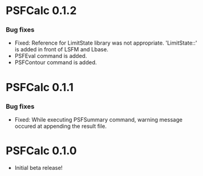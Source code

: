 PSFCalc 0.1.2
========================================================

### Bug fixes
* Fixed: Reference for LimitState library was not appropriate. 'LimitState::' is added in front of LSFM and Lbase.
* PSFEval command is added.
* PSFContour command is added.

PSFCalc 0.1.1
========================================================

### Bug fixes
* Fixed: While executing PSFSummary command, warning message occured at appending the result file.

PSFCalc 0.1.0
========================================================
* Initial beta release!
